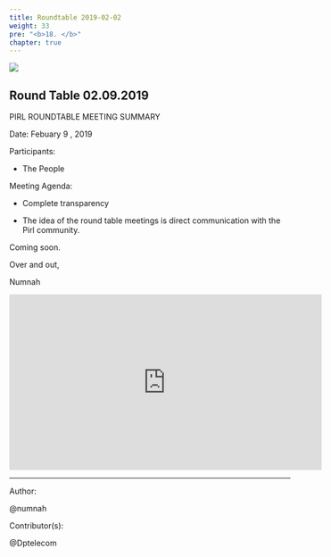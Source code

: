 ```yaml
---
title: Roundtable 2019-02-02
weight: 33
pre: "<b>18. </b>"
chapter: true
---
```


![](/images_headers/round_table.png)


## Round Table 02.09.2019


PIRL ROUNDTABLE MEETING SUMMARY

Date: Febuary 9 , 2019

Participants:

- The People

Meeting Agenda:

-  Complete transparency

-  The idea of the round table meetings is
 direct communication with the Pirl community.

Coming soon. 





Over and out,

Numnah


<iframe width="560" height="315" src="https://ipfs-eu1.pirl.io/ipns/QmPq5wsJx28EJaGHHxkBzbRgufVK3scJey2oM886iUQ175/#/details/0x9f82bf2ed0d3bb591c45da99e5c001ada052fda155912949ce2e677822a2e47e" frameborder="0" allow="accelerometer; autoplay; encrypted-media; gyroscope; picture-in-picture" allowfullscreen></iframe>


---
Author:


@numnah


Contributor(s):


@Dptelecom


